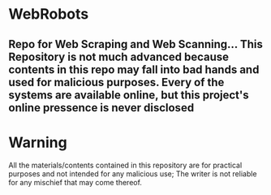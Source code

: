 # WebRobots

Repo for Web Scraping and Web Scanning... This Repository is not much advanced because contents in this repo may fall into bad hands and used for malicious purposes.
Every of the systems are available online, but this project's online pressence is never disclosed
---------------------------------------------------------------------

# Warning
All the materials/contents contained in this repository are for practical purposes and not intended for any malicious use;
The writer is not reliable for any mischief that may come thereof.

